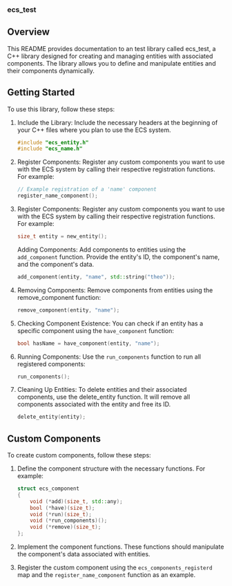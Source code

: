 ### ecs_test

## Overview

This README provides documentation to an test library called ecs_test, a C++ library designed for creating and managing entities with associated components. The library allows you to define and manipulate entities and their components dynamically.

## Getting Started

To use this library, follow these steps:
1. Include the Library: Include the necessary headers at the beginning of your C++ files where you plan to use the ECS system.
    
    ```cpp
    #include "ecs_entity.h"
    #include "ecs_name.h"
    ```

2. Register Components: Register any custom components you want to use with the ECS system by calling their respective registration functions. For example:
    ```cpp
    // Example registration of a 'name' component
    register_name_component();
    ```

3. Register Components: Register any custom components you want to use with the ECS system by calling their respective registration functions. For example:
    ```cpp
    size_t entity = new_entity();
    ```

    Adding Components: Add components to entities using the `add_component` function. Provide the entity's ID, the component's name, and the component's data.
    ```cpp
    add_component(entity, "name", std::string("theo"));
    ```

4. Removing Components: Remove components from entities using the remove_component function:
    ```cpp
    remove_component(entity, "name");
    ```

5. Checking Component Existence: You can check if an entity has a specific component using the `have_component` function:
    ```cpp
    bool hasName = have_component(entity, "name");
    ```

6. Running Components: Use the `run_components` function to run all registered components:
    ```cpp
    run_components();
    ```

7. Cleaning Up Entities: To delete entities and their associated components, use the delete_entity function. It will remove all components associated with the entity and free its ID.
    ```cpp
    delete_entity(entity);
    ```

## Custom Components

To create custom components, follow these steps:

1. Define the component structure with the necessary functions. For example:

    ```cpp
    struct ecs_component
    {
        void (*add)(size_t, std::any);
        bool (*have)(size_t);
        void (*run)(size_t);
        void (*run_components)();
        void (*remove)(size_t);
    };
    ```

2. Implement the component functions. These functions should manipulate the component's data associated with entities.

3. Register the custom component using the `ecs_components_registerd` map and the `register_name_component` function as an example.